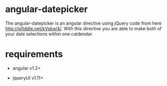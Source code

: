 # angular-datepicker

The angular-datepicker is an angular directive using jQuery code from here http://jsfiddle.net/kVsbq/4/. With this directive you are able to make both of your date selections within one caldendar.

# requirements

* angular v1.2+

* jqueryUI v1.11+ 